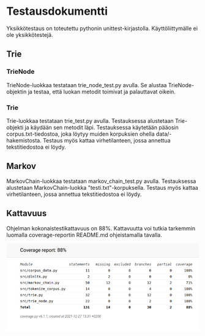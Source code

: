 # Testausdokumentti

Yksikkötestaus on toteutettu pythonin unittest-kirjastolla. Käyttöliittymälle ei ole yksikkötestejä.

## Trie

### TrieNode
TrieNode-luokkaa testataan trie_node_test.py avulla. Se alustaa TrieNode-objektin ja testaa, että luokan metodit toimivat ja palauttavat oikein. 

### Trie

Trie-luokkaa testataan trie_test.py avulla. Testauksessa alustetaan Trie-objekti ja käydään sen metodit läpi. Testauksessa käytetään pääosin corpus.txt-tiedostoa, joka löytyy muiden korpuksien ohella data/-hakemistosta. Testaus myös kattaa virhetilanteen, jossa annettua tekstitiedostoa ei löydy.  

## Markov

MarkovChain-luokkaa testataan markov_chain_test.py avulla. Testauksessa alustetaan MarkovChain-luokka "testi.txt"-korpuksella. Testaus myös kattaa virhetilanteen,
jossa annettua tekstitiedostoa ei löydy.

## Kattavuus

Ohjelman kokonaistestikattavuus on 88%. Kattavuutta voi tutkia tarkemmin luomalla coverage-reportin README.md ohjeistamalla tavalla.

![testikattavuus](./kuvat/coverage_report_final.png)
